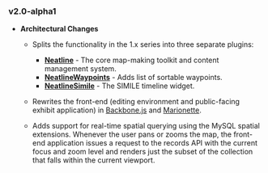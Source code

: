 ### v2.0-alpha1

  * **Architectural Changes**


    * Splits the functionality in the 1.x series into three separate plugins:
      * **[Neatline](https://github.com/scholarslab/Neatline)** - The core map-making toolkit and content management system.
      * **[NeatlineWaypoints](https://github.com/scholarslab/nl-widget-Waypoints)** - Adds list of sortable waypoints.
      * **[NeatlineSimile](https://github.com/scholarslab/nl-widget-Simile)** - The SIMILE timeline widget.


    * Rewrites the front-end (editing environment and public-facing exhibit application) in [Backbone.js](https://github.com/documentcloud/backbone) and [Marionette](https://github.com/marionettejs/backbone.marionette).


    * Adds support for real-time spatial querying using the MySQL spatial extensions. Whenever the user pans or zooms the map, the front-end application issues a request to the records API with the current focus and zoom level and renders just the subset of the collection that falls within the current viewport.
